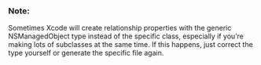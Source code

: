### Note:


 Sometimes Xcode will create relationship properties with the generic NSManagedObject type instead of the specific class, especially if you’re making lots of subclasses at the same time. If this happens, just correct the type yourself or generate the specific file again.